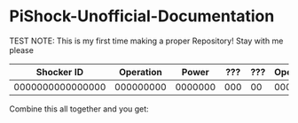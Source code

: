 # PiShock-Unofficial-Documentation
TEST
NOTE: This is my first time making a proper Repository! Stay with me please

| Shocker ID       | Operation | Power   | ??? | ??? | Operation | ??? |
|------------------|-----------|---------|-----|-----|-----------|-----|
| 0000000000000000 | 000000000 | 0000000 | 000 | 00  | 000       | 000 |

Combine this all together and you get:
